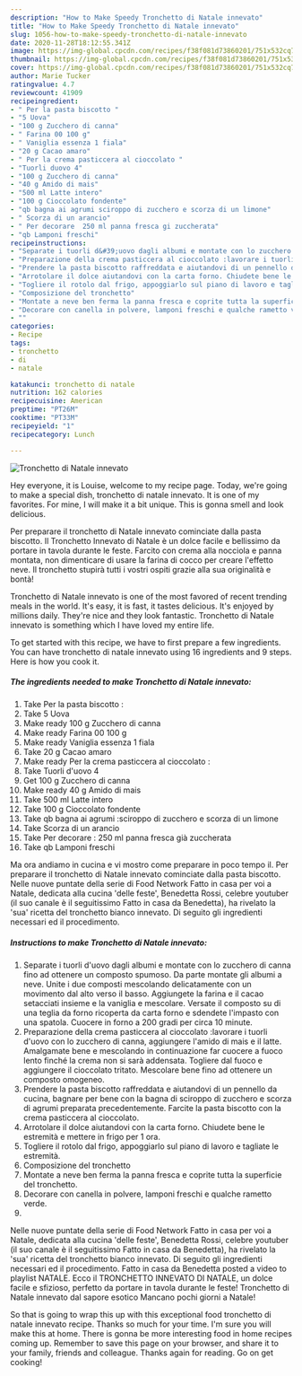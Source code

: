 ```yaml
---
description: "How to Make Speedy Tronchetto di Natale innevato"
title: "How to Make Speedy Tronchetto di Natale innevato"
slug: 1056-how-to-make-speedy-tronchetto-di-natale-innevato
date: 2020-11-28T18:12:55.341Z
image: https://img-global.cpcdn.com/recipes/f38f081d73860201/751x532cq70/tronchetto-di-natale-innevato-recipe-main-photo.jpg
thumbnail: https://img-global.cpcdn.com/recipes/f38f081d73860201/751x532cq70/tronchetto-di-natale-innevato-recipe-main-photo.jpg
cover: https://img-global.cpcdn.com/recipes/f38f081d73860201/751x532cq70/tronchetto-di-natale-innevato-recipe-main-photo.jpg
author: Marie Tucker
ratingvalue: 4.7
reviewcount: 41909
recipeingredient:
- " Per la pasta biscotto "
- "5 Uova"
- "100 g Zucchero di canna"
- " Farina 00 100 g"
- " Vaniglia essenza 1 fiala"
- "20 g Cacao amaro"
- " Per la crema pasticcera al cioccolato "
- "Tuorli duovo 4"
- "100 g Zucchero di canna"
- "40 g Amido di mais"
- "500 ml Latte intero"
- "100 g Cioccolato fondente"
- "qb bagna ai agrumi sciroppo di zucchero e scorza di un limone"
- " Scorza di un arancio"
- " Per decorare  250 ml panna fresca gi zuccherata"
- "qb Lamponi freschi"
recipeinstructions:
- "Separate i tuorli d&#39;uovo dagli albumi e montate con lo zucchero di canna fino ad ottenere un composto spumoso. Da parte montate gli albumi a neve. Unite i due composti mescolando delicatamente con un movimento dal alto verso il basso. Aggiungete la farina e il cacao setacciati insieme e la vaniglia e mescolare. Versate il composto su di una teglia da forno ricoperta da carta forno e sdendete l&#39;impasto con una spatola. Cuocere in forno a 200 gradi per circa 10 minute."
- "Preparazione della crema pasticcera al cioccolato :lavorare i tuorli d&#39;uovo con lo zucchero di canna, aggiungere l&#39;amido di mais e il latte. Amalgamate bene e mescolando in continuazione far cuocere a fuoco lento finché la crema non si sarà addensata. Togliere dal fuoco e aggiungere il cioccolato tritato. Mescolare bene fino ad ottenere un composto omogeneo."
- "Prendere la pasta biscotto raffreddata e aiutandovi di un pennello da cucina, bagnare per bene con la bagna di sciroppo di zucchero e scorza di agrumi preparata precedentemente. Farcite la pasta biscotto con la crema pasticcera al cioccolato."
- "Arrotolare il dolce aiutandovi con la carta forno. Chiudete bene le estremità e mettere in frigo per 1 ora."
- "Togliere il rotolo dal frigo, appoggiarlo sul piano di lavoro e tagliate le estremità."
- "Composizione del tronchetto"
- "Montate a neve ben ferma la panna fresca e coprite tutta la superficie del tronchetto."
- "Decorare con canella in polvere, lamponi freschi e qualche rametto verde."
- ""
categories:
- Recipe
tags:
- tronchetto
- di
- natale

katakunci: tronchetto di natale 
nutrition: 162 calories
recipecuisine: American
preptime: "PT26M"
cooktime: "PT33M"
recipeyield: "1"
recipecategory: Lunch

---
```



![Tronchetto di Natale innevato](https://img-global.cpcdn.com/recipes/f38f081d73860201/751x532cq70/tronchetto-di-natale-innevato-recipe-main-photo.jpg)

Hey everyone, it is Louise, welcome to my recipe page. Today, we're going to make a special dish, tronchetto di natale innevato. It is one of my favorites. For mine, I will make it a bit unique. This is gonna smell and look delicious.

Per preparare il tronchetto di Natale innevato cominciate dalla pasta biscotto. Il Tronchetto Innevato di Natale è un dolce facile e bellissimo da portare in tavola durante le feste. Farcito con crema alla nocciola e panna montata, non dimenticare di usare la farina di cocco per creare l&#39;effetto neve. Il tronchetto stupirà tutti i vostri ospiti grazie alla sua originalità e bontà!

Tronchetto di Natale innevato is one of the most favored of recent trending meals in the world. It's easy, it is fast, it tastes delicious. It's enjoyed by millions daily. They're nice and they look fantastic. Tronchetto di Natale innevato is something which I have loved my entire life.


To get started with this recipe, we have to first prepare a few ingredients. You can have tronchetto di natale innevato using 16 ingredients and 9 steps. Here is how you cook it.

<!--inarticleads1-->

##### The ingredients needed to make Tronchetto di Natale innevato:

1. Take  Per la pasta biscotto :
1. Take 5 Uova
1. Make ready 100 g Zucchero di canna
1. Make ready  Farina 00 100 g
1. Make ready  Vaniglia essenza 1 fiala
1. Take 20 g Cacao amaro
1. Make ready  Per la crema pasticcera al cioccolato :
1. Take Tuorli d&#39;uovo 4
1. Get 100 g Zucchero di canna
1. Make ready 40 g Amido di mais
1. Take 500 ml Latte intero
1. Take 100 g Cioccolato fondente
1. Take qb bagna ai agrumi :sciroppo di zucchero e scorza di un limone
1. Take  Scorza di un arancio
1. Take  Per decorare : 250 ml panna fresca già zuccherata
1. Take qb Lamponi freschi


Ma ora andiamo in cucina e vi mostro come preparare in poco tempo il. Per preparare il tronchetto di Natale innevato cominciate dalla pasta biscotto. Nelle nuove puntate della serie di Food Network Fatto in casa per voi a Natale, dedicata alla cucina &#39;delle feste&#39;, Benedetta Rossi, celebre youtuber (il suo canale è il seguitissimo Fatto in casa da Benedetta), ha rivelato la &#39;sua&#39; ricetta del tronchetto bianco innevato. Di seguito gli ingredienti necessari ed il procedimento. 

<!--inarticleads2-->

##### Instructions to make Tronchetto di Natale innevato:

1. Separate i tuorli d&#39;uovo dagli albumi e montate con lo zucchero di canna fino ad ottenere un composto spumoso. Da parte montate gli albumi a neve. Unite i due composti mescolando delicatamente con un movimento dal alto verso il basso. Aggiungete la farina e il cacao setacciati insieme e la vaniglia e mescolare. Versate il composto su di una teglia da forno ricoperta da carta forno e sdendete l&#39;impasto con una spatola. Cuocere in forno a 200 gradi per circa 10 minute.
1. Preparazione della crema pasticcera al cioccolato :lavorare i tuorli d&#39;uovo con lo zucchero di canna, aggiungere l&#39;amido di mais e il latte. Amalgamate bene e mescolando in continuazione far cuocere a fuoco lento finché la crema non si sarà addensata. Togliere dal fuoco e aggiungere il cioccolato tritato. Mescolare bene fino ad ottenere un composto omogeneo.
1. Prendere la pasta biscotto raffreddata e aiutandovi di un pennello da cucina, bagnare per bene con la bagna di sciroppo di zucchero e scorza di agrumi preparata precedentemente. Farcite la pasta biscotto con la crema pasticcera al cioccolato.
1. Arrotolare il dolce aiutandovi con la carta forno. Chiudete bene le estremità e mettere in frigo per 1 ora.
1. Togliere il rotolo dal frigo, appoggiarlo sul piano di lavoro e tagliate le estremità.
1. Composizione del tronchetto
1. Montate a neve ben ferma la panna fresca e coprite tutta la superficie del tronchetto.
1. Decorare con canella in polvere, lamponi freschi e qualche rametto verde.
1. 


Nelle nuove puntate della serie di Food Network Fatto in casa per voi a Natale, dedicata alla cucina &#39;delle feste&#39;, Benedetta Rossi, celebre youtuber (il suo canale è il seguitissimo Fatto in casa da Benedetta), ha rivelato la &#39;sua&#39; ricetta del tronchetto bianco innevato. Di seguito gli ingredienti necessari ed il procedimento. Fatto in casa da Benedetta posted a video to playlist NATALE. Ecco il TRONCHETTO INNEVATO DI NATALE, un dolce facile e sfizioso, perfetto da portare in tavola durante le feste! Tronchetto di Natale innevato dal sapore esotico Mancano pochi giorni a Natale! 

So that is going to wrap this up with this exceptional food tronchetto di natale innevato recipe. Thanks so much for your time. I'm sure you will make this at home. There is gonna be more interesting food in home recipes coming up. Remember to save this page on your browser, and share it to your family, friends and colleague. Thanks again for reading. Go on get cooking!
